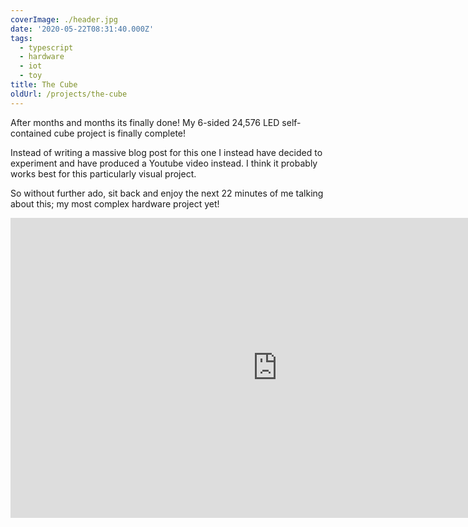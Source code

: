 ```yaml
---
coverImage: ./header.jpg
date: '2020-05-22T08:31:40.000Z'
tags:
  - typescript
  - hardware
  - iot
  - toy
title: The Cube
oldUrl: /projects/the-cube
---
```


After months and months its finally done! My 6-sided 24,576 LED self-contained cube project is finally complete!

<!-- more -->

Instead of writing a massive blog post for this one I instead have decided to experiment and have produced a Youtube video instead. I think it probably works best for this particularly visual project.

So without further ado, sit back and enjoy the next 22 minutes of me talking about this; my most complex hardware project yet!

<iframe width="853" height="480" src="https://www.youtube.com/embed/l_GSGFhnWwo" frameborder="0" allow="autoplay; encrypted-media" allowfullscreen></iframe>
